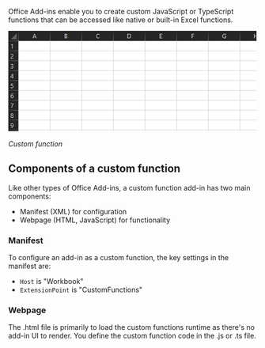Office Add-ins enable you to create custom JavaScript or TypeScript functions that can be accessed like native or built-in Excel functions.

![Custom function being activated in Excel](../media/sphere-volume.gif)

*Custom function*

## Components of a custom function

Like other types of Office Add-ins, a custom function add-in has two main components:

- Manifest (XML) for configuration
- Webpage (HTML, JavaScript) for functionality

### Manifest

To configure an add-in as a custom function, the key settings in the manifest are:

- `Host` is "Workbook"
- `ExtensionPoint` is "CustomFunctions"

### Webpage

The .html file is primarily to load the custom functions runtime as there's no add-in UI to render. You define the custom function code in the .js or .ts file.